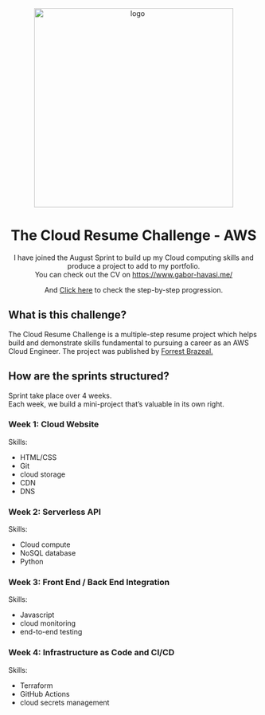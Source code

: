 <div align="center">
    <img src="https://i.ibb.co/VqwYV9X/cloudresulechallenge.png" alt="logo" width="400"/>

<h1 align="center">The Cloud Resume Challenge - AWS </h1>

I have joined the August Sprint to build up my Cloud computing skills and produce a project to add to my portfolio.      
You can check out the CV on https://www.gabor-havasi.me/

And <a href="https://github.com/Szfinx5/Cloud-Resume-Challenge/blob/main/PROGRESSION.md">Click here</a> to check the step-by-step progression.
</div>

## What is this challenge?
The Cloud Resume Challenge is a multiple-step resume project which helps build and demonstrate skills fundamental to pursuing a career as an AWS Cloud Engineer. The project was published by <a href="https://forrestbrazeal.com/">Forrest Brazeal.</a>

## How are the sprints structured?     

Sprint take place over 4 weeks.    
Each week, we build a mini-project that’s valuable in its own right.   

### Week 1: Cloud Website
Skills:  
 - HTML/CSS
 - Git
 - cloud storage
 - CDN
  - DNS

### Week 2: Serverless API
Skills: 
 - Cloud compute 
  - NoSQL database 
   - Python

### Week 3: Front End / Back End Integration
Skills: 
 - Javascript
  - cloud monitoring 
   - end-to-end testing

### Week 4: Infrastructure as Code and CI/CD
Skills: 
 - Terraform
 - GitHub Actions 
 - cloud secrets management
